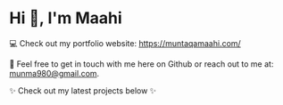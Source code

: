 # Hi 👋, I'm Maahi


💻 Check out my portfolio website: https://muntaqamaahi.com/

💬 Feel free to get in touch with me here on Github or reach out to me at: munma980@gmail.com. 

✨ Check out my latest projects below ✨
